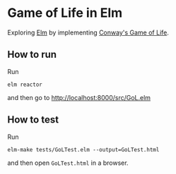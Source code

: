 # Game of Life in Elm

Exploring [Elm](elm-lang.org) by implementing [Conway's Game of Life](https://en.wikipedia.org/wiki/Conway's_Game_of_Life).

## How to run

Run

    elm reactor

and then go to [http://localhost:8000/src/GoL.elm](http://localhost:8000/src/GoL.elm)

## How to test

Run

    elm-make tests/GoLTest.elm --output=GoLTest.html

and then open `GoLTest.html` in a browser.